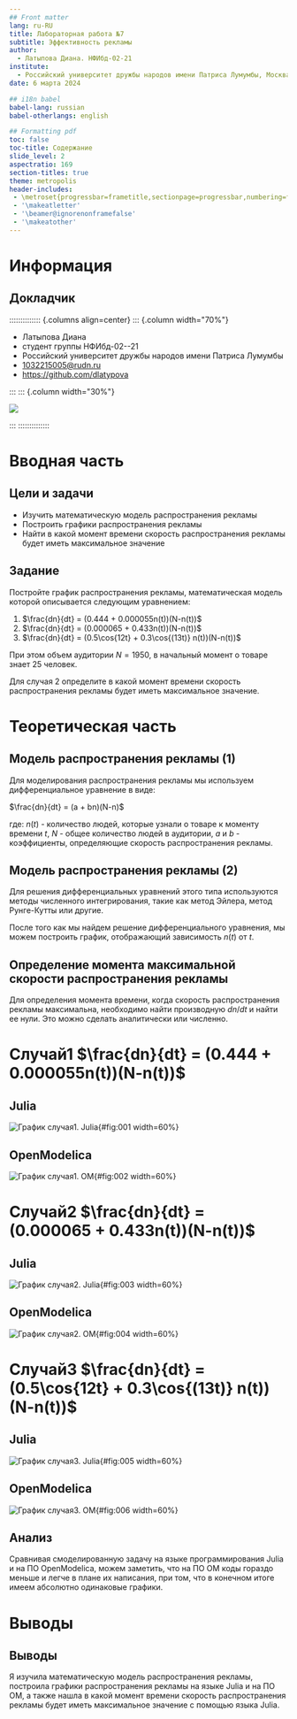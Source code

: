 ```yaml
---
## Front matter
lang: ru-RU
title: Лабораторная работа №7
subtitle: Эффективность рекламы
author:
  - Латыпова Диана. НФИбд-02-21
institute:
  - Российский университет дружбы народов имени Патриса Лумумбы, Москва, Россия
date: 6 марта 2024

## i18n babel
babel-lang: russian
babel-otherlangs: english

## Formatting pdf
toc: false
toc-title: Содержание
slide_level: 2
aspectratio: 169
section-titles: true
theme: metropolis
header-includes:
 - \metroset{progressbar=frametitle,sectionpage=progressbar,numbering=fraction}
 - '\makeatletter'
 - '\beamer@ignorenonframefalse'
 - '\makeatother'
---
```


# Информация

## Докладчик

:::::::::::::: {.columns align=center}
::: {.column width="70%"}

  * Латыпова Диана
  * студент группы НФИбд-02--21
  * Российский университет дружбы народов имени Патриса Лумумбы
  * [1032215005@rudn.ru](mailto:1032215005@rudn.ru)
  * <https://github.com/dlatypova>

:::
::: {.column width="30%"}

![](./image/me.jpg)

:::
::::::::::::::

# Вводная часть

## Цели и задачи

- Изучить математическую модель распространения рекламы
- Построить графики распространения рекламы
- Найти в какой момент времени скорость распространения рекламы будет иметь максимальное значение

## Задание

Постройте график распространения рекламы, математическая модель которой описывается следующим уравнением:

1.	$\frac{dn}{dt} = (0.444 + 0.000055n(t))(N-n(t))$
2.	$\frac{dn}{dt} = (0.000065 + 0.433n(t))(N-n(t))$
3.	$\frac{dn}{dt} = (0.5\cos{12t} + 0.3\cos{(13t)}  n(t))(N-n(t))$

При этом объем аудитории $N = 1950$, в начальный момент о товаре знает 25 человек.

Для случая 2 определите в какой момент времени скорость распространения рекламы будет иметь максимальное значение.

# Теоретическая часть

## Модель распространения рекламы (1)

Для моделирования распространения рекламы мы используем дифференциальное уравнение в виде:

$\frac{dn}{dt} = (a + bn)(N-n)$

где:
$n(t)$ - количество людей, которые узнали о товаре к моменту времени $t$, $N$ - общее количество людей в аудитории, $a$ и $b$ - коэффициенты, определяющие скорость распространения рекламы.

## Модель распространения рекламы (2)

Для решения дифференциальных уравнений этого типа используются методы численного интегрирования, такие как метод Эйлера, метод Рунге-Кутты или другие.

После того как мы найдем решение дифференциального уравнения, мы можем построить график, отображающий зависимость $n(t)$ от $t.$

## Определение момента максимальной скорости распространения рекламы

Для определения момента времени, когда скорость распространения рекламы максимальна, необходимо найти производную $dn/dt$ и найти ее нули. Это можно сделать аналитически или численно.

# Случай1 $\frac{dn}{dt} = (0.444 + 0.000055n(t))(N-n(t))$

## Julia

![График случая1. Julia](image/jullab7_1.png){#fig:001 width=60%}

## OpenModelica

![График случая1. OM](image/lab7_1.jpg){#fig:002 width=60%}

# Случай2 $\frac{dn}{dt} = (0.000065 + 0.433n(t))(N-n(t))$

## Julia

![График случая2. Julia](image/jullab7_2.png){#fig:003 width=60%}

## OpenModelica

![График случая2. OM](image/lab7_2.jpg){#fig:004 width=60%}

# Случай3 $\frac{dn}{dt} = (0.5\cos{12t} + 0.3\cos{(13t)}  n(t))(N-n(t))$

## Julia

![График случая3. Julia](image/jullab7_3.png){#fig:005 width=60%}

## OpenModelica

![График случая3. OM](image/lab7_3.jpg){#fig:006 width=60%}

## Анализ

Сравнивая смоделированную задачу на языке программирования Julia и на ПО OpenModelica, можем заметить, что на ПО ОМ коды гораздо меньше и легче в плане их написания, при том, что в конечном итоге имеем абсолютно одинаковые графики. 

# Выводы

## Выводы

Я изучила математическую модель распространения рекламы, построила графики распространения рекламы на языке Julia и на ПО ОМ, а также нашла в какой момент времени скорость распространения рекламы будет иметь максимальное значение с помощью языка Julia.
